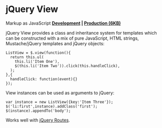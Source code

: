 jQuery View
===========
Markup as JavaScript **[Development](https://github.com/syntacticx/viewjs/zipball/master) | [Production (6KB)](https://github.com/syntacticx/viewjs/raw/master/jquery.view.min.js)**  


jQuery View provides a class and inheritance system for templates which can be constructed with a mix of pure JavaScript, HTML strings, Mustache/jQuery templates and jQuery objects:

    ListView = $.view(function(){
      return this.ul(
        this.li('Item One'),
        $(this.li('Item Two')).click(this.handleClick),
      );
    },{
      handleClick: function(event){}
    });

View instances can be used as arguments to jQuery:

    var instance = new ListView({key:'Item Three'});
    $('li:first',instance).addClass('first');
    $(instance).appendTo('body');

Works well with [jQuery Routes](http://routesjs.com/).
